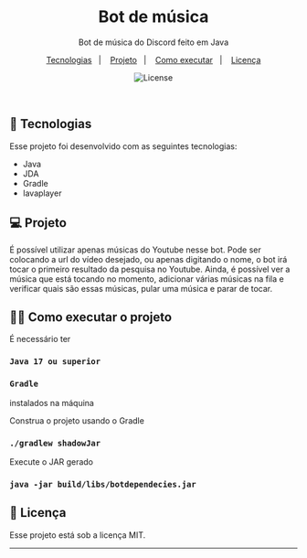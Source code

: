 <h1 align = "center">Bot de música</h1>

<p align = "center">Bot de música do Discord feito em Java</p>

<p align="center">
  <a href="#-tecnologias">Tecnologias</a>&nbsp;&nbsp;&nbsp;|&nbsp;&nbsp;&nbsp;
  <a href="#-projeto">Projeto</a>&nbsp;&nbsp;&nbsp;|&nbsp;&nbsp;&nbsp;
  <a href="#-como-executar-o-projeto">Como executar</a>&nbsp;&nbsp;&nbsp;|&nbsp;&nbsp;&nbsp;
  <a href="#memo-licença">Licença</a>
</p>

<p align="center">
  <img alt="License" src="https://img.shields.io/static/v1?label=license&message=MIT&color=49AA26&labelColor=000000">
</p>

<br>


## 🚀 Tecnologias

Esse projeto foi desenvolvido com as seguintes tecnologias:

- Java
- JDA
- Gradle
- lavaplayer

## 💻 Projeto

É possível utilizar apenas músicas do Youtube nesse bot. Pode ser colocando a url do vídeo desejado, ou apenas digitando o nome, o bot irá tocar o primeiro resultado da pesquisa no Youtube. Ainda, é possível ver a música que está tocando no momento, adicionar várias músicas na fila e verificar quais são essas músicas, pular uma música e parar de tocar.

## 👨‍💻 Como executar o projeto

É necessário ter 
  ### `Java 17 ou superior`
  ### `Gradle`
instalados na máquina

Construa o projeto usando o Gradle

### `./gradlew shadowJar`

Execute o JAR gerado

### `java -jar build/libs/botdependecies.jar`

## :memo: Licença

Esse projeto está sob a licença MIT.

---